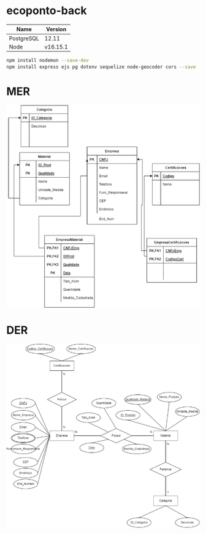 # ecoponto-back

Name        | Version
---         | ---
PostgreSQL  | 12.11
Node        | v16.15.1

```bash
npm install nodemon --save-dev
npm install express ejs pg dotenv sequelize node-geocoder cors --save
```

# MER
![](doc/ModeloRelacional.png)

# DER
![](doc/ecolabEmpresas.png)